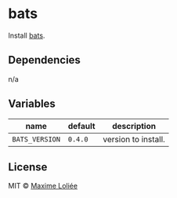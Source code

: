 # bats

Install [bats](https://github.com/sstephenson/bats).

## Dependencies

n/a

## Variables

name             | default   | description
-----------------|-----------|----------------------------------
`BATS_VERSION` | `0.4.0` | version to install.

## License

MIT © [Maxime Loliée](https://github.com/loliee/)
